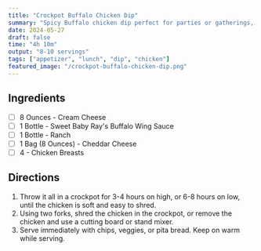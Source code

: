 ```yaml
---
title: "Crockpot Buffalo Chicken Dip"
summary: "Spicy Buffalo chicken dip perfect for parties or gatherings, easy to throw together"
date: 2024-05-27
draft: false
time: "4h 10m"
output: "8-10 servings"
tags: ["appetizer", "lunch", "dip", "chicken"]
featured_image: "/crockpot-buffalo-chicken-dip.png"
---
```


## Ingredients

- [ ] 8 Ounces - Cream Cheese
- [ ] 1 Bottle - Sweet Baby Ray's Buffalo Wing Sauce
- [ ] 1 Bottle - Ranch
- [ ] 1 Bag (8 Ounces) - Cheddar Cheese
- [ ] 4 - Chicken Breasts

## Directions

1. Throw it all in a crockpot for 3-4 hours on high, or 6-8 hours on low, until the chicken is soft and easy to shred.
2. Using two forks, shred the chicken in the crockpot, or remove the chicken and use a cutting board or stand mixer.
3. Serve immediately with chips, veggies, or pita bread. Keep on warm while serving.
